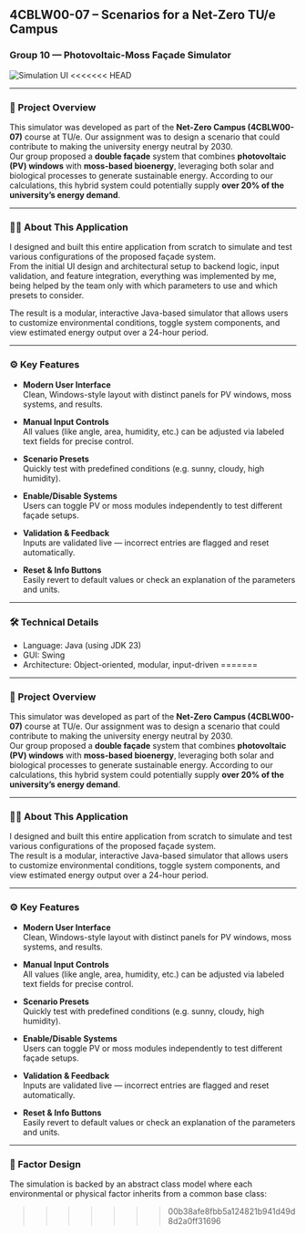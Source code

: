 ## 4CBLW00-07 – Scenarios for a Net-Zero TU/e Campus  
### Group 10 — Photovoltaic-Moss Façade Simulator  

![Simulation UI](https://github.com/user-attachments/assets/ff16cfe4-a063-4d70-9644-96a2cecaed97)
<<<<<<< HEAD

---

### 🧠 Project Overview

This simulator was developed as part of the **Net-Zero Campus (4CBLW00-07)** course at TU/e. Our assignment was to design a scenario that could contribute to making the university energy neutral by 2030.  
Our group proposed a **double façade** system that combines **photovoltaic (PV) windows** with **moss-based bioenergy**, leveraging both solar and biological processes to generate sustainable energy. According to our calculations, this hybrid system could potentially supply **over 20% of the university’s energy demand**.

---

### 🧑‍💻 About This Application

I designed and built this entire application from scratch to simulate and test various configurations of the proposed façade system.  
From the initial UI design and architectural setup to backend logic, input validation, and feature integration, everything was implemented by me, being helped by the team only with which parameters to use and which presets to consider.

The result is a modular, interactive Java-based simulator that allows users to customize environmental conditions, toggle system components, and view estimated energy output over a 24-hour period.

---

### ⚙️ Key Features

- **Modern User Interface**  
  Clean, Windows-style layout with distinct panels for PV windows, moss systems, and results.
  
- **Manual Input Controls**  
  All values (like angle, area, humidity, etc.) can be adjusted via labeled text fields for precise control.

- **Scenario Presets**  
  Quickly test with predefined conditions (e.g. sunny, cloudy, high humidity).

- **Enable/Disable Systems**  
  Users can toggle PV or moss modules independently to test different façade setups.

- **Validation & Feedback**  
  Inputs are validated live — incorrect entries are flagged and reset automatically.

- **Reset & Info Buttons**  
  Easily revert to default values or check an explanation of the parameters and units.

---

### 🛠 Technical Details

- Language: Java (using JDK 23)
- GUI: Swing
- Architecture: Object-oriented, modular, input-driven
=======

---

### 🧠 Project Overview

This simulator was developed as part of the **Net-Zero Campus (4CBLW00-07)** course at TU/e. Our assignment was to design a scenario that could contribute to making the university energy neutral by 2030.  
Our group proposed a **double façade** system that combines **photovoltaic (PV) windows** with **moss-based bioenergy**, leveraging both solar and biological processes to generate sustainable energy. According to our calculations, this hybrid system could potentially supply **over 20% of the university’s energy demand**.

---

### 🧑‍💻 About This Application

I designed and built this entire application from scratch to simulate and test various configurations of the proposed façade system.  
The result is a modular, interactive Java-based simulator that allows users to customize environmental conditions, toggle system components, and view estimated energy output over a 24-hour period.

---

### ⚙️ Key Features

- **Modern User Interface**  
  Clean, Windows-style layout with distinct panels for PV windows, moss systems, and results.
  
- **Manual Input Controls**  
  All values (like angle, area, humidity, etc.) can be adjusted via labeled text fields for precise control.

- **Scenario Presets**  
  Quickly test with predefined conditions (e.g. sunny, cloudy, high humidity).

- **Enable/Disable Systems**  
  Users can toggle PV or moss modules independently to test different façade setups.

- **Validation & Feedback**  
  Inputs are validated live — incorrect entries are flagged and reset automatically.

- **Reset & Info Buttons**  
  Easily revert to default values or check an explanation of the parameters and units.

---

### 🧱 Factor Design

The simulation is backed by an abstract class model where each environmental or physical factor inherits from a common base class:

>>>>>>> 00b38afe8fbb5a124821b941d49d8d2a0ff31696
